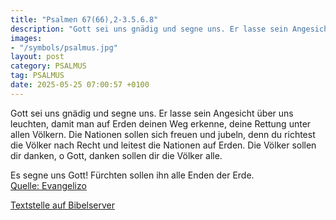 ```yaml
---
title: "Psalmen 67(66),2-3.5.6.8"
description: "Gott sei uns gnädig und segne uns. Er lasse sein Angesicht über uns leuchten, damit man auf Erden deinen Weg erkenne, deine Rettung unter allen Völkern. Die Nationen sollen sich freuen und jubeln, denn du richtest die Völker nach Recht und leitest die Nationen auf Erden. Die Völk...."
images:
- "/symbols/psalmus.jpg"
layout: post
category: PSALMUS
tag: PSALMUS
date: 2025-05-25 07:00:57 +0100
---
```

Gott sei uns gnädig und segne uns. Er lasse sein Angesicht über uns leuchten,
damit man auf Erden deinen Weg erkenne, deine Rettung unter allen Völkern.
Die Nationen sollen sich freuen und jubeln, denn du richtest die Völker nach Recht und leitest die Nationen auf Erden.
Die Völker sollen dir danken, o Gott, danken sollen dir die Völker alle.<!--more-->

Es segne uns Gott! 
Fürchten sollen ihn alle Enden der Erde.<br>
[Quelle: Evangelizo](https://evangeliumtagfuertag.org/DE/gospel)

[Textstelle auf Bibelserver](https://www.bibleserver.com/EU/ps67(66),2-3.5.6.8)
